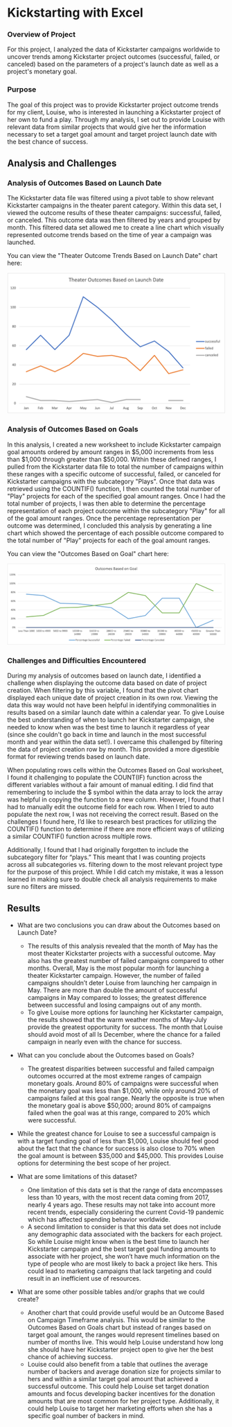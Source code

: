 # Kickstarting with Excel

### Overview of Project
For this project, I analyzed the data of Kickstarter campaigns worldwide to uncover trends among Kickstarter project outcomes (successful, failed, or canceled) based on the parameters of a project's launch date as well as a project's monetary goal.

### Purpose
The goal of this project was to provide Kickstarter project outcome trends for my client, Louise, who is interested in launching a Kickstarter project of her own to fund a play. Through my analysis, I set out to provide Louise with relevant data from similar projects that would give her the information necessary to set a target goal amount and target project launch date with the best chance of success.

## Analysis and Challenges

### Analysis of Outcomes Based on Launch Date

The Kickstarter data file was filtered using a pivot table to show relevant Kickstarter campaigns in the theater parent category. Within this data set, I viewed the outcome results of these theater campaigns: successful, failed, or canceled. This outcome data was then filtered by years and grouped by month. This filtered data set allowed me to create a line chart which visually represented outcome trends based on the time of year a campaign was launched.

You can view the "Theater Outcome Trends Based on Launch Date" chart here:

![Theater_Outcomes_vs_Launch](Resources/Theater_Outcomes_vs_Launch.png)

### Analysis of Outcomes Based on Goals

In this analysis, I created a new worksheet to include Kickstarter campaign goal amounts ordered by amount ranges in $5,000 increments from less than $1,000 through greater than $50,000. Within these defined ranges, I pulled from the Kickstarter data file to total the number of campaigns within these ranges with a specific outcome of successful, failed, or canceled for Kickstarter campaigns with the subcategory "Plays". Once that data was retrieved using the COUNTIF() function, I then counted the total number of "Play" projects for each of the specified goal amount ranges. Once I had the total number of projects, I was then able to determine the percentage representation of each project outcome within the subcategory "Play" for all of the goal amount ranges. Once the percentage representation per outcome was determined, I concluded this analysis by generating a line chart which showed the percentage of each possible outcome compared to the total number of "Play" projects for each of the goal amount ranges. 

You can view the "Outcomes Based on Goal" chart here:

![Outcomes_vs_Goals](Resources/Outcomes_vs_Goals.png)

### Challenges and Difficulties Encountered

During my analysis of outcomes based on launch date, I identified a challenge when displaying the outcome data based on date of project creation. When filtering by this variable, I found that the pivot chart displayed each unique date of project creation in its own row. Viewing the data this way would not have been helpful in identifying commonalities in results based on a similar launch date within a calendar year. To give Louise the best understanding of when to launch her Kickstarter campaign, she needed to know when was the best time to launch it regardless of year (since she couldn't go back in time and launch in the most successful month and year within the data set!). I overcame this challenged by filtering the data of project creation row by month. This provided a more digestible format for reviewing trends based on launch date.

When populating rows cells within the Outcomes Based on Goal worksheet, I found it challenging to populate the COUNT(IF) function across the different variables without a fair amount of manual editing. I did find that remembering to include the $ symbol within the data array to lock the array was helpful in copying the function to a new column. However, I found that I had to manually edit the outcome field for each row. When I tried to auto populate the next row, I was not receiving the correct result. Based on the challenges I found here, I’d like to research best practices for utilizing the COUNTIF() function to determine if there are more efficient ways of utilizing a similar COUNTIF() function across multiple rows. 

Additionally, I found that I had originally forgotten to include the subcategory filter for “plays.” This meant that I was counting projects across all subcategories vs. filtering down to the most relevant project type for the purpose of this project. While I did catch my mistake, it was a lesson learned in making sure to double check all analysis requirements to make sure no filters are missed.

## Results

- What are two conclusions you can draw about the Outcomes based on Launch Date?
  * The results of this analysis revealed that the month of May has the most theater Kickstarter projects with a successful outcome. May also has the greatest number of failed campaigns compared to other months. Overall, May is the most popular month for launching a theater Kickstarter campaign. However, the number of failed campaigns shouldn’t deter Louise from launching her campaign in May. There are more than double the amount of successful campaigns in May compared to losses; the greatest difference between successful and losing campaigns out of any month.
  * To give Louise more options for launching her Kickstarter campaign, the results showed that the warm weather months of May-July provide the greatest opportunity for success. The month that Louise should avoid most of all Is December, where the chance for a failed campaign in nearly even with the chance for success. 

- What can you conclude about the Outcomes based on Goals?
  * The greatest disparities between successful and failed campaign outcomes occurred at the most extreme ranges of campaign monetary goals. Around 80% of campaigns were successful when the monetary goal was less than $1,000, while only around 20% of campaigns failed at this goal range. Nearly the opposite is true when the monetary goal is above $50,000; around 80% of campaigns failed when the goal was at this range, compared to 20% which were successful. 
 * While the greatest chance for Louise to see a successful campaign is with a target funding goal of less than $1,000, Louise should feel good about the fact that the chance for success is also close to 70% when the goal amount is between $35,000 and $45,000. This provides Louise options for determining the best scope of her project. 

- What are some limitations of this dataset?
  * One limitation of this data set is that the range of data encompasses less than 10 years, with the most recent data coming from 2017, nearly 4 years ago. These results may not take into account more recent trends, especially considering the current Covid-19 pandemic which has affected spending behavior worldwide.
  * A second limitation to consider is that this data set does not include any demographic data associated with the backers for each project. So while Louise might know when is the best time to launch her Kickstarter campaign and the best target goal funding amounts to associate with her project, she won’t have much information on the type of people who are most likely to back a project like hers. This could lead to marketing campaigns that lack targeting and could result in an inefficient use of resources.

- What are some other possible tables and/or graphs that we could create?
  * Another chart that could provide useful would be an Outcome Based on Campaign Timeframe analysis. This would be similar to the Outcomes Based on Goals chart but instead of ranges based on target goal amount, the ranges would represent timelines based on number of months live. This would help Louise understand how long she should have her Kickstarter project open to give her the best chance of achieving success.
  * Louise could also benefit from a table that outlines the average number of backers and average donation size for projects similar to hers and within a similar target goal amount that achieved a successful outcome. This could help Louise set target donation amounts and focus developing backer incentives for the donation amounts that are most common for her project type. Additionally, it could help Louise to target her marketing efforts when she has a specific goal number of backers in mind.
